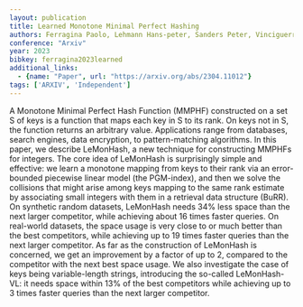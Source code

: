 ```yaml
---
layout: publication
title: Learned Monotone Minimal Perfect Hashing
authors: Ferragina Paolo, Lehmann Hans-peter, Sanders Peter, Vinciguerra Giorgio
conference: "Arxiv"
year: 2023
bibkey: ferragina2023learned
additional_links:
  - {name: "Paper", url: "https://arxiv.org/abs/2304.11012"}
tags: ['ARXIV', 'Independent']
---
```

A Monotone Minimal Perfect Hash Function (MMPHF) constructed on a set S of
keys is a function that maps each key in S to its rank. On keys not in S, the
function returns an arbitrary value. Applications range from databases, search
engines, data encryption, to pattern-matching algorithms.
  In this paper, we describe LeMonHash, a new technique for constructing MMPHFs
for integers. The core idea of LeMonHash is surprisingly simple and effective:
we learn a monotone mapping from keys to their rank via an error-bounded
piecewise linear model (the PGM-index), and then we solve the collisions that
might arise among keys mapping to the same rank estimate by associating small
integers with them in a retrieval data structure (BuRR). On synthetic random
datasets, LeMonHash needs 34% less space than the next larger competitor, while
achieving about 16 times faster queries. On real-world datasets, the space
usage is very close to or much better than the best competitors, while
achieving up to 19 times faster queries than the next larger competitor. As far
as the construction of LeMonHash is concerned, we get an improvement by a
factor of up to 2, compared to the competitor with the next best space usage.
  We also investigate the case of keys being variable-length strings,
introducing the so-called LeMonHash-VL: it needs space within 13% of the best
competitors while achieving up to 3 times faster queries than the next larger
competitor.

